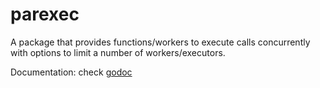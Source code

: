 parexec
=======

A package that provides functions/workers to execute calls concurrently with options to limit a number of workers/executors.

Documentation: check [godoc](http://godoc.org/github.com/robert-zaremba/parexec)

